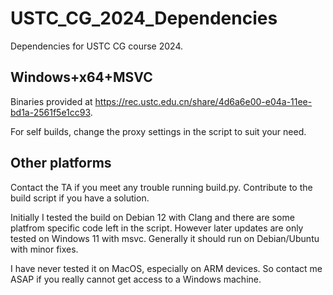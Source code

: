# USTC_CG_2024_Dependencies
Dependencies for USTC CG course 2024. 

## Windows+x64+MSVC
Binaries provided at https://rec.ustc.edu.cn/share/4d6a6e00-e04a-11ee-bd1a-2561f5e1cc93.

For self builds, change the proxy settings in the script to suit your need.

## Other platforms

Contact the TA if you meet any trouble running build.py. Contribute to the build script if you have a solution.

Initially I tested the build on Debian 12 with Clang and there are some platfrom specific code left in the script. However later updates are only tested on Windows 11 with msvc. Generally it should run on Debian/Ubuntu with minor fixes.

I have never tested it on MacOS, especially on ARM devices. So contact me ASAP if you really cannot get access to a Windows machine.